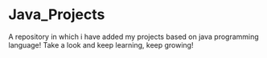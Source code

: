 # Java_Projects
A repository in which i have added my projects based on java programming language! Take a look and keep learning, keep growing!
